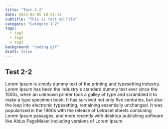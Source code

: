 ```yaml
---
title: "Test 2-2"
date: 2023-02-05 10:51:13
subtitle: "This is test md file"
category: "Category 1-2"
tags:
  - tag1
  - tag2
  - tag3
background: "coding.gif"
draft: false
---
```


## Test 2-2

Lorem Ipsum is simply dummy text of the printing and typesetting industry. Lorem Ipsum has been the industry's standard dummy text ever since the 1500s, when an unknown printer took a galley of type and scrambled it to make a type specimen book. It has survived not only five centuries, but also the leap into electronic typesetting, remaining essentially unchanged. It was popularised in the 1960s with the release of Letraset sheets containing Lorem Ipsum passages, and more recently with desktop publishing software like Aldus PageMaker including versions of Lorem Ipsum
